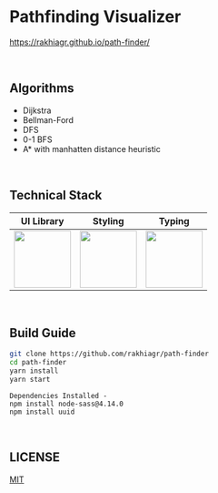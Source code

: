 # Pathfinding Visualizer

https://rakhiagr.github.io/path-finder/

<br>

## Algorithms

- Dijkstra
- Bellman-Ford
- DFS
- 0-1 BFS
- A\* with manhatten distance heuristic

<br>

## Technical Stack

|                  UI Library                   |                   Styling                    |                    Typing                    |
| :-------------------------------------------: | :------------------------------------------: | :------------------------------------------: |
| <img src="./images/react.svg" height="100px"> | <img src="./images/sass.png" height="100px"> | <img src="./images/flow.jpg" height="100px"> |

<br>

## Build Guide

```bash
git clone https://github.com/rakhiagr/path-finder
cd path-finder
yarn install
yarn start
```

```
Dependencies Installed -
npm install node-sass@4.14.0
npm install uuid
```

<br>

## LICENSE

[MIT]('./LICENSE.md')
